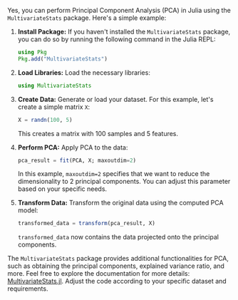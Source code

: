 Yes, you can perform Principal Component Analysis (PCA) in Julia using the `MultivariateStats` package. Here's a simple example:

1. **Install Package:**
   If you haven't installed the `MultivariateStats` package, you can do so by running the following command in the Julia REPL:

   ```julia
   using Pkg
   Pkg.add("MultivariateStats")
   ```

2. **Load Libraries:**
   Load the necessary libraries:

   ```julia
   using MultivariateStats
   ```

3. **Create Data:**
   Generate or load your dataset. For this example, let's create a simple matrix `X`:

   ```julia
   X = randn(100, 5)
   ```

   This creates a matrix with 100 samples and 5 features.

4. **Perform PCA:**
   Apply PCA to the data:

   ```julia
   pca_result = fit(PCA, X; maxoutdim=2)
   ```

   In this example, `maxoutdim=2` specifies that we want to reduce the dimensionality to 2 principal components. You can adjust this parameter based on your specific needs.

5. **Transform Data:**
   Transform the original data using the computed PCA model:

   ```julia
   transformed_data = transform(pca_result, X)
   ```

   `transformed_data` now contains the data projected onto the principal components.

The `MultivariateStats` package provides additional functionalities for PCA, such as obtaining the principal components, explained variance ratio, and more. Feel free to explore the documentation for more details: [MultivariateStats.jl](https://multivariatestatsjl.readthedocs.io/en/stable/). Adjust the code according to your specific dataset and requirements.